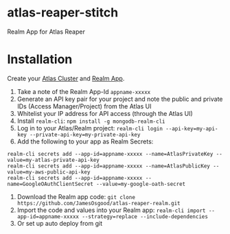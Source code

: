 # atlas-reaper-stitch
Realm App for Atlas Reaper

# Installation

Create your [Atlas Cluster](https://cloud.mongodb.com) and [Realm App](https://cloud.mongodb.com). 

1. Take a note of the Realm App-Id `appname-xxxxx` 
1. Generate an API key pair for your project and note the public and private IDs (Access Manager/Project) from the Atlas UI
1. Whitelist your IP address for API access (through the Atlas UI)
1. Install `realm-cli`: `npm install -g mongodb-realm-cli`
1. Log in to your Atlas/Realm project: `realm-cli login --api-key=my-api-key --private-api-key=my-private-api-key`
1. Add the following to your app as Realm Secrets: 

```
realm-cli secrets add --app-id=appname-xxxxx --name=AtlasPrivateKey --value=my-atlas-private-api-key
realm-cli secrets add --app-id=appname-xxxxx --name=AtlasPublicKey --value=my-aws-public-api-key
realm-cli secrets add --app-id=appname-xxxxx --name=GoogleOAuthClientSecret --value=my-google-oath-secret
```

1. Download the Realm app code: `git clone https://github.com/JamesOsgood/atlas-reaper-realm.git`
1. Import the code and values into your Realm app: `realm-cli import --app-id=appname-xxxxx --strategy=replace --include-dependencies`
1. Or set up auto deploy from git




